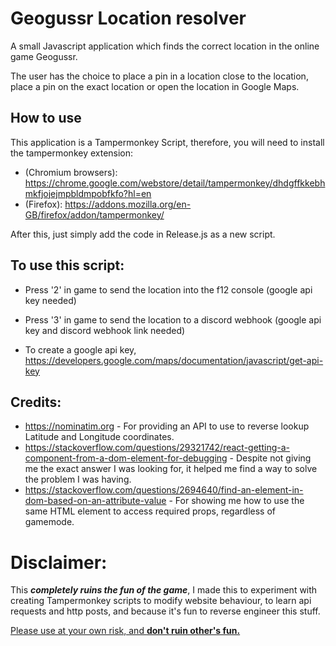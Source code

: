 # Geogussr Location resolver 

A small Javascript application which finds the correct location in the online game Geogussr.

The user has the choice to place a pin in a location close to the location, place a pin on the exact location or open the location in Google Maps.

## How to use
This application is a Tampermonkey Script, therefore, you will need to install the tampermonkey extension:
- (Chromium browsers): https://chrome.google.com/webstore/detail/tampermonkey/dhdgffkkebhmkfjojejmpbldmpobfkfo?hl=en
- (Firefox):  https://addons.mozilla.org/en-GB/firefox/addon/tampermonkey/

After this, just simply add the code in Release.js as a new script.

## To use this script:

- Press '2' in game to send the location into the f12 console (google api key needed)

- Press '3' in game to send the location to a discord webhook (google api key and discord webhook link needed)
- To create a google api key, https://developers.google.com/maps/documentation/javascript/get-api-key

## Credits:
- https://nominatim.org - For providing an API to use to reverse lookup Latitude and Longitude coordinates.
- https://stackoverflow.com/questions/29321742/react-getting-a-component-from-a-dom-element-for-debugging - Despite not giving me the
  exact answer I was looking for, it helped me find a way to solve the problem I was having.
- https://stackoverflow.com/questions/2694640/find-an-element-in-dom-based-on-an-attribute-value - For showing me how to use the same HTML element to access required props, regardless of gamemode.

# Disclaimer:
This ***completely ruins the fun of the game***, I made this to experiment with creating Tampermonkey scripts to modify website behaviour, to learn api requests and http posts, and because it's fun to reverse engineer this stuff.

<u>Please use at your own risk, and **don't ruin other's fun.** </u>
